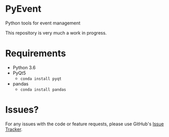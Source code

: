 # PyEvent
Python tools for event management

This repository is very much a work in progress.

# Requirements

- Python 3.6
- PyQt5
    - `conda install pyqt`
- pandas
    - `conda install pandas`

# Issues?

For any issues with the code or feature requests, please
use GitHub's [Issue Tracker](https://github.com/jennirinker/PyEvent/issues).
